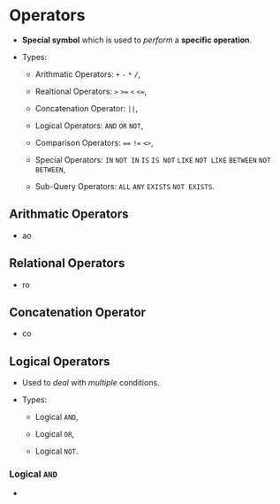 # Operators

- **Special symbol** which is used to *perform* a **specific operation**.

- Types:
  
  - Arithmatic Operators: `+` `-` `*` `/`,
  
  - Realtional Operators: `>` `>=` `<` `<=`,
  
  - Concatenation Operator: `||`,
  
  - Logical Operators: `AND` `OR` `NOT`,
  
  - Comparison Operators: `==` `!=` `<>`,
  
  - Special Operators: `IN` `NOT IN` `IS` `IS NOT` `LIKE` `NOT LIKE` `BETWEEN` `NOT BETWEEN`,
  
  - Sub-Query Operators: `ALL` `ANY` `EXISTS` `NOT EXISTS`.

## Arithmatic Operators

- ao

## Relational Operators

- ro

## Concatenation Operator

- co

## Logical Operators

- Used to *deal* with *multiple* conditions.

- Types:
  
  - Logical `AND`,
  
  - Logical `OR`,
  
  - Logical `NOT`.

### Logical `AND`

- 
